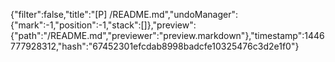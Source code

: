 {"filter":false,"title":"[P] /README.md","undoManager":{"mark":-1,"position":-1,"stack":[]},"preview":{"path":"/README.md","previewer":"preview.markdown"},"timestamp":1446777928312,"hash":"67452301efcdab8998badcfe10325476c3d2e1f0"}